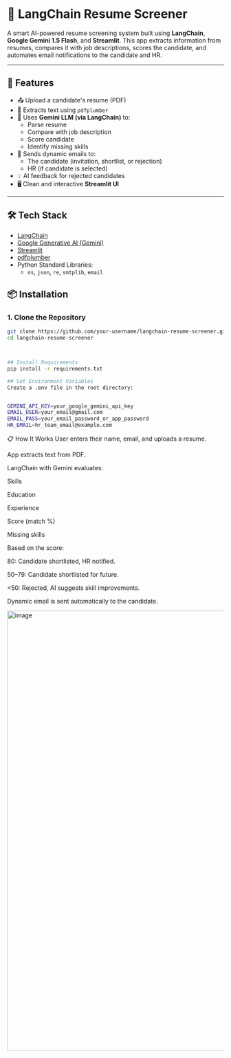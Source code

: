 # 📄 LangChain Resume Screener

A smart AI-powered resume screening system built using **LangChain**, **Google Gemini 1.5 Flash**, and **Streamlit**. This app extracts information from resumes, compares it with job descriptions, scores the candidate, and automates email notifications to the candidate and HR.

---

## 🚀 Features

- 📤 Upload a candidate's resume (PDF)
- 📄 Extracts text using `pdfplumber`
- 🤖 Uses **Gemini LLM (via LangChain)** to:
  - Parse resume
  - Compare with job description
  - Score candidate
  - Identify missing skills
- 📧 Sends dynamic emails to:
  - The candidate (invitation, shortlist, or rejection)
  - HR (if candidate is selected)
- 💡 AI feedback for rejected candidates
- 🖥️ Clean and interactive **Streamlit UI**

---

## 🛠️ Tech Stack

- [LangChain](https://www.langchain.com/)
- [Google Generative AI (Gemini)](https://ai.google.dev/)
- [Streamlit](https://streamlit.io/)
- [pdfplumber](https://github.com/jsvine/pdfplumber)
- Python Standard Libraries:
  - `os`, `json`, `re`, `smtplib`, `email`




## 📦 Installation

### 1. Clone the Repository

```bash
git clone https://github.com/your-username/langchain-resume-screener.git
cd langchain-resume-screener



## Install Requirements
pip install -r requirements.txt

## Set Environment Variables
Create a .env file in the root directory:


GEMINI_API_KEY=your_google_gemini_api_key
EMAIL_USER=your_email@gmail.com
EMAIL_PASS=your_email_password_or_app_password
HR_EMAIL=hr_team_email@example.com
```

📋 How It Works
User enters their name, email, and uploads a resume.

App extracts text from PDF.

LangChain with Gemini evaluates:

Skills

Education

Experience

Score (match %)

Missing skills

Based on the score:

80: Candidate shortlisted, HR notified.

50–79: Candidate shortlisted for future.

<50: Rejected, AI suggests skill improvements.

Dynamic email is sent automatically to the candidate.


<img width="1536" height="1024" alt="image" src="https://github.com/user-attachments/assets/f50bafe0-2541-4c86-ba23-88956239b14c" />


